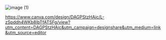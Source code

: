 ![image (1)](https://github.com/user-attachments/assets/ac6a559e-3522-41f7-85b8-6f6f501c5037)

https://www.canva.com/design/DAGPStzHAic/L-zSpddh4WKb8IbTfATSFg/view?utm_content=DAGPStzHAic&utm_campaign=designshare&utm_medium=link&utm_source=editor
